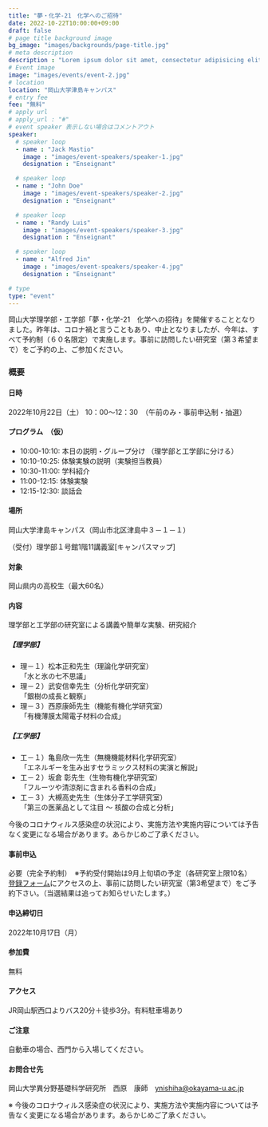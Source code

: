 ```yaml
---
title: "夢・化学-21　化学へのご招待"
date: 2022-10-22T10:00:00+09:00
draft: false
# page title background image
bg_image: "images/backgrounds/page-title.jpg"
# meta description
description : "Lorem ipsum dolor sit amet, consectetur adipisicing elit, sed do eiusmod tempor incididunt ut labore. dolore magna aliqua. Ut enim ad minim veniam, quis nostrud."
# Event image
image: "images/events/event-2.jpg"
# location
location: "岡山大学津島キャンパス"
# entry fee
fee: "無料"
# apply url
# apply_url : "#"
# event speaker 表示しない場合はコメントアウト
speaker:
  # speaker loop
  - name : "Jack Mastio"
    image : "images/event-speakers/speaker-1.jpg"
    designation : "Enseignant"

  # speaker loop
  - name : "John Doe"
    image : "images/event-speakers/speaker-2.jpg"
    designation : "Enseignant"

  # speaker loop
  - name : "Randy Luis"
    image : "images/event-speakers/speaker-3.jpg"
    designation : "Enseignant"

  # speaker loop
  - name : "Alfred Jin"
    image : "images/event-speakers/speaker-4.jpg"
    designation : "Enseignant"

# type
type: "event"
---
```


岡山大学理学部・工学部「夢・化学-21　化学への招待」を開催することとなりました。昨年は、コロナ禍と言うこともあり、中止となりましたが、今年は、すべて予約制（６０名限定）で実施します。事前に訪問したい研究室（第３希望まで）をご予約の上、ご参加ください。

### 概要

#### 日時

2022年10月22日（土） 10：00～12：30　（午前のみ・事前申込制・抽選）

#### プログラム　（仮）

* 10:00-10:10: 本日の説明・グループ分け （理学部と工学部に分ける）
* 10:10-10:25: 体験実験の説明（実験担当教員）
* 10:30-11:00: 学科紹介
* 11:00-12:15: 体験実験
* 12:15-12:30: 談話会

#### 場所

岡山大学津島キャンパス（岡山市北区津島中３－１－１）

 （受付）理学部１号館1階11講義室[キャンパスマップ]
#### 対象

岡山県内の高校生（最大60名）
#### 内容

理学部と工学部の研究室による講義や簡単な実験、研究紹介

##### 【理学部】

* 理－１）松本正和先生（理論化学研究室）<br /> 「水と氷の七不思議」</li>
* 理－２）武安信幸先生（分析化学研究室）<br /> 「銀樹の成長と観察」</li>
* 理－３）西原康師先生（機能有機化学研究室）<br /> 「有機薄膜太陽電子材料の合成」</li>

##### 【工学部】

* 工－１）亀島欣一先生（無機機能材料化学研究室）<br /> 「エネルギーを生み出すセラミックス材料の実演と解説」</li>
* 工－２）坂倉 彰先生（生物有機化学研究室）<br /> 「フルーツや清涼剤に含まれる香料の合成」</li>
* 工－３）大槻高史先生（生体分子工学研究室）<br /> 「第三の医薬品として注目 ～ 核酸の合成と分析」</li>

今後のコロナウィルス感染症の状況により、実施方法や実施内容については予告なく変更になる場合があります。あらかじめご了承ください。

#### 事前申込

必要（完全予約制）　※予約受付開始は9月上旬頃の予定（各研究室上限10名）
[登録フォーム](https://docs.google.com/forms/d/e/1FAIpQLSeG3uSIqI2RHzjxK-Dyq2Pnc35zCz7_tB2ED1BsbzJIzQOS1Q/viewform)にアクセスの上、事前に訪問したい研究室（第3希望まで）をご予約下さい。（当選結果は追ってお知らせいたします。）

#### 申込締切日

2022年10月17日（月）<!--<dt>●当選結果発表</dt> <dd> 2022年10月7日（金）（当選者にはメールでお送りしますので、連絡の取れるメールアドレスを明記ください） </dd> -->

#### 参加費

無料

#### アクセス

JR岡山駅西口よりバス20分＋徒歩3分。有料駐車場あり

#### ご注意

自動車の場合、西門から入場してください。

#### お問合せ先

岡山大学異分野基礎科学研究所　西原　康師　[ynishiha@okayama-u.ac.jp](mailto:ynishiha@okayama-u.ac.jp)

※ 今後のコロナウィルス感染症の状況により、実施方法や実施内容については予告なく変更になる場合があります。あらかじめご了承ください。
